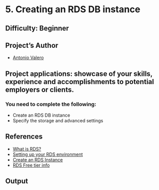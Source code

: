 # 5. Creating an RDS DB instance
 
## Difficulty: Beginner

## Project’s Author 
* [Antonio Valero](https://www.linkedin.com/in/avalero89/) 

 
## Project applications: showcase of your skills, experience and accomplishments to potential employers or clients. 
 

### You need to complete the following:

  *   Create an RDS DB instance
  *   Specify the storage and advanced settings


## References 
* [What is RDS?](https://docs.aws.amazon.com/AmazonRDS/latest/UserGuide/Welcome.html)
* [Setting up your RDS environment](https://docs.aws.amazon.com/AmazonRDS/latest/UserGuide/CHAP_SettingUp.html)
* [Create an RDS Instance](https://docs.aws.amazon.com/AmazonRDS/latest/UserGuide/USER_CreateDBInstance.html)
* [RDS Free tier info](https://aws.amazon.com/rds/free/)


## Output 
